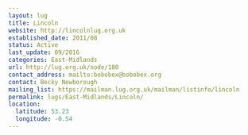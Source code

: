 ```yaml
---
layout: lug
title: Lincoln
website: http://lincolnlug.org.uk
established_date: 2011/08
status: Active
last_update: 09/2016
categories: East-Midlands
url: http://lug.org.uk/node/180
contact_address: mailto:bobobex@bobobex.org
contact: Becky Newborough
mailing_list: https://mailman.lug.org.uk/mailman/listinfo/lincoln
permalink: lugs/East-Midlands/Lincoln/
location:
  latitude: 53.23
  longitude: -0.54
---
```

